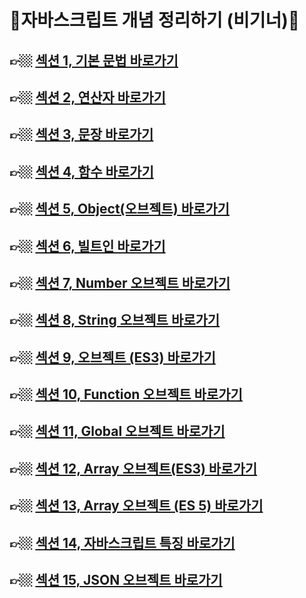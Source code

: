 # 🌟자바스크립트 개념 정리하기 (비기너)🌟

## 👉🏼 <a href="./SECTION01/readme.md">섹션 1, 기본 문법 바로가기</a><br/>

## 👉🏼 <a href="./SECTION02/readme.md">섹션 2, 연산자 바로가기</a><br/>

## 👉🏼 <a href="./SECTION03/readme.md">섹션 3, 문장 바로가기</a><br/>

## 👉🏼 <a href="./SECTION04/readme.md">섹션 4, 함수 바로가기</a><br/>

## 👉🏼 <a href="./SECTION05/readme.md">섹션 5, Object(오브젝트) 바로가기</a><br/>

## 👉🏼 <a href="./SECTION06/readme.md">섹션 6, 빌트인 바로가기</a><br/>

## 👉🏼 <a href="./SECTION07/readme.md">섹션 7, Number 오브젝트 바로가기</a><br/>

## 👉🏼 <a href="./SECTION08/readme.md">섹션 8, String 오브젝트 바로가기</a><br/>

## 👉🏼 <a href="./SECTION09/readme.md">섹션 9, 오브젝트 (ES3) 바로가기</a><br/>

## 👉🏼 <a href="./SECTION10/readme.md">섹션 10, Function 오브젝트 바로가기</a><br/>

## 👉🏼 <a href="./SECTION11/readme.md">섹션 11, Global 오브젝트 바로가기</a><br/>

## 👉🏼 <a href="./SECTION12/readme.md">섹션 12, Array 오브젝트(ES3) 바로가기</a><br/>

## 👉🏼 <a href="./SECTION13/readme.md">섹션 13, Array 오브젝트 (ES 5) 바로가기</a><br/>

## 👉🏼 <a href="./SECTION13/readme.md">섹션 14, 자바스크립트 특징 바로가기</a><br/>

## 👉🏼 <a href="./SECTION13/readme.md">섹션 15, JSON 오브젝트 바로가기</a><br/>
